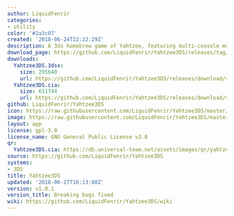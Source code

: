 ```yaml
---
author: LiquidFenrir
categories:
- utility
color: '#2a3c07'
created: '2018-06-24T22:22:29Z'
description: A 3ds homebrew game of Yahtzee, featuring multi-console multiplayer
download_page: https://github.com/LiquidFenrir/Yahtzee3DS/releases/tag/v1.0.1
downloads:
  Yahtzee3DS.3dsx:
    size: 295640
    url: https://github.com/LiquidFenrir/Yahtzee3DS/releases/download/v1.0.1/Yahtzee3DS.3dsx
  Yahtzee3DS.cia:
    size: 631744
    url: https://github.com/LiquidFenrir/Yahtzee3DS/releases/download/v1.0.1/Yahtzee3DS.cia
github: LiquidFenrir/Yahtzee3DS
icon: https://raw.githubusercontent.com/LiquidFenrir/Yahtzee3DS/master/icon.png
image: https://raw.githubusercontent.com/LiquidFenrir/Yahtzee3DS/master/sprites/banner.png
layout: app
license: gpl-3.0
license_name: GNU General Public License v3.0
qr:
  Yahtzee3DS.cia: https://db.universal-team.net/assets/images/qr/yahtzee3ds.cia.png
source: https://github.com/LiquidFenrir/Yahtzee3DS
systems:
- 3DS
title: Yahtzee3DS
updated: '2018-06-27T16:13:08Z'
version: v1.0.1
version_title: Breaking bugs fixed
wiki: https://github.com/LiquidFenrir/Yahtzee3DS/wiki
---
```


